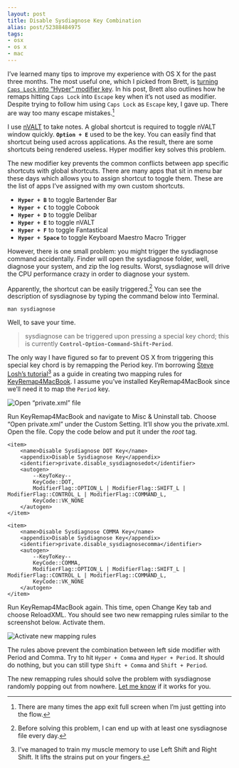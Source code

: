 ```yaml
---
layout: post
title: Disable Sysdiagnose Key Combination
alias: post/52388484975
tags:
- osx
- os x
- mac
---
```

I’ve learned many tips to improve my experience with OS X for the past three months. The most useful one, which I picked from Brett, is [turning `Caps Lock` into “Hyper” modifier key][1]. In his post, Brett also outlines how he remaps hitting `Caps Lock` into `Escape` key when it’s not used as modifier. Despite trying to follow him using `Caps Lock` as `Escape` key, I gave up. There are way too many escape mistakes.[^1]

[1]: http://brettterpstra.com/2012/12/08/a-useful-caps-lock-key/

I use [nVALT][6] to take notes. A global shortcut is required to toggle nVALT window quickly. **`Option + E`** used to be the key. You can easily find that shortcut being used across applications. As the result, there are some shortcuts being rendered useless. Hyper modifier key solves this problem.

[6]: http://brettterpstra.com/projects/nvalt/

The new modifier key prevents the common conflicts between app specific shortcuts with global shortcuts. There are many apps that sit in menu bar these days which allows you to assign shortcut to toggle them. These are the list of apps I’ve assigned with my own custom shortcuts.

- **`Hyper + B`** to toggle Bartender Bar
- **`Hyper + C`** to toggle Cobook
- **`Hyper + D`** to toggle Delibar
- **`Hyper + E`** to toggle nVALT
- **`Hyper + F`** to toggle Fantastical
- **`Hyper + Space`** to toggle Keyboard Maestro Macro Trigger

However, there is one small problem: you might trigger the sysdiagnose command accidentally. Finder will open the sysdiagnose folder, well, diagnose your system, and zip the log results. Worst, sysdiagnose will drive the CPU performance crazy in order to diagnose your system.

Apparently, the shortcut can be easily triggered.[^2] You can see the description of sysdiagnose by typing the command below into Terminal.

	man sysdiagnose

Well, to save your time.

> sysdiagnose can be triggered upon pressing a special key chord; this is currently **`Control-Option-Command-Shift-Period`**.

The only way I have figured so far to prevent OS X from triggering this special key chord is by remapping the Period key. I’m borrowing [Steve Losh’s tutorial][2][^3] as a guide in creating two mapping rules for [KeyRemap4MacBook][4]. I assume you’ve installed KeyRemap4MacBook since we’ll need it to map the `Period` key.

[2]: http://stevelosh.com/blog/2012/10/a-modern-space-cadet/#better-shifting
[4]: https://pqrs.org/macosx/keyremap4macbook/

![ [Open “private.xml” file][] ](http://images.sayzlim.net/2013/06/keyremap4macbook_private.jpg "Open “private.xml” file")

[Open “private.xml” file]: http://images.sayzlim.net/2013/06/keyremap4macbook_private.jpg

Run KeyRemap4MacBook and navigate to Misc & Uninstall tab. Choose “Open private.xml” under the Custom Setting. It’ll show you the private.xml. Open the file. Copy the code below and put it under the *root* tag.

	<item>
        <name>Disable Sysdiagnose DOT Key</name>
        <appendix>Disable Sysdiagnose Key</appendix>
        <identifier>private.disable_sysdiagnosedot</identifier>
        <autogen>
            --KeyToKey--
            KeyCode::DOT,
            ModifierFlag::OPTION_L | ModifierFlag::SHIFT_L | ModifierFlag::CONTROL_L | ModifierFlag::COMMAND_L,
            KeyCode::VK_NONE
        </autogen>
    </item>

    <item>
        <name>Disable Sysdiagnose COMMA Key</name>
        <appendix>Disable Sysdiagnose Key</appendix>
        <identifier>private.disable_sysdiagnosecomma</identifier>
        <autogen>
            --KeyToKey--
            KeyCode::COMMA,
            ModifierFlag::OPTION_L | ModifierFlag::SHIFT_L | ModifierFlag::CONTROL_L | ModifierFlag::COMMAND_L,
            KeyCode::VK_NONE
        </autogen>
    </item> 

Run KeyRemap4MacBook again. This time, open Change Key tab and choose ReloadXML. You should see two new remapping rules similar to the screenshot below. Activate them.

![ [Activate new mapping rules][] ](http://images.sayzlim.net/2013/06/keyremap4macbook_activate.jpg "Activate new mapping rules")

[Activate new mapping rules]: http://images.sayzlim.net/2013/06/keyremap4macbook_activate.jpg

The rules above prevent the combination between left side modifier with Period and Comma. Try to hit `Hyper + Comma` and `Hyper + Period`. It should do nothing, but you can still type `Shift + Comma` and `Shift + Period`.

The new remapping rules should solve the problem with sysdiagnose randomly popping out from nowhere. [Let me know][5] if it works for you.

[5]: /contact

[^1]: There are many times the app exit full screen when I’m just getting into the flow.

[^2]: Before solving this problem, I can end up with at least one sysdiagnose file every day.

[^3]: I’ve managed to train my muscle memory to use Left Shift and Right Shift. It lifts the strains put on your fingers.